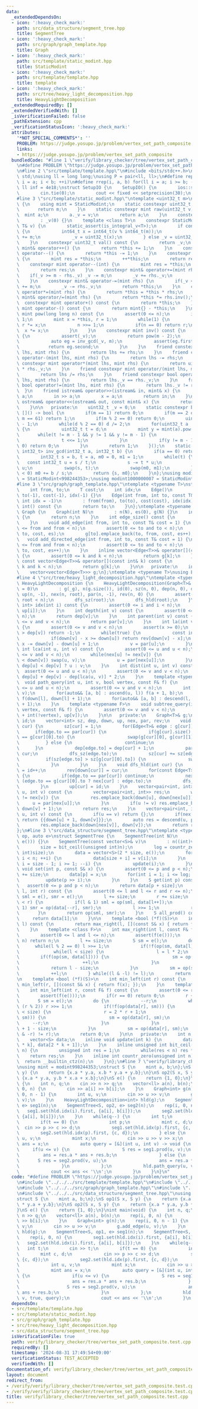 ```yaml
---
data:
  _extendedDependsOn:
  - icon: ':heavy_check_mark:'
    path: src/data_structure/segment_tree.hpp
    title: SegmentTree
  - icon: ':heavy_check_mark:'
    path: src/graph/graph_template.hpp
    title: Graph
  - icon: ':heavy_check_mark:'
    path: src/template/static_modint.hpp
    title: StaticModint
  - icon: ':heavy_check_mark:'
    path: src/template/template.hpp
    title: template
  - icon: ':heavy_check_mark:'
    path: src/tree/heavy_light_decomposition.hpp
    title: HeavyLightDecomposition
  _extendedRequiredBy: []
  _extendedVerifiedWith: []
  _isVerificationFailed: false
  _pathExtension: cpp
  _verificationStatusIcon: ':heavy_check_mark:'
  attributes:
    '*NOT_SPECIAL_COMMENTS*': ''
    PROBLEM: https://judge.yosupo.jp/problem/vertex_set_path_composite
    links:
    - https://judge.yosupo.jp/problem/vertex_set_path_composite
  bundledCode: "#line 1 \"verify/library_checker/tree/vertex_set_path_composite.test.cpp\"\
    \n#define PROBLEM \"https://judge.yosupo.jp/problem/vertex_set_path_composite\"\
    \n#line 2 \"src/template/template.hpp\"\n#include <bits/stdc++.h>\nusing namespace\
    \ std;\nusing ll = long long;\nusing P = pair<ll, ll>;\n#define rep(i, a, b) for(ll\
    \ i = a; i < b; ++i)\n#define rrep(i, a, b) for(ll i = a; i >= b; --i)\nconstexpr\
    \ ll inf = 4e18;\nstruct SetupIO {\n    SetupIO() {\n        ios::sync_with_stdio(0);\n\
    \        cin.tie(0);\n        cout << fixed << setprecision(30);\n    }\n} setup_io;\n\
    #line 3 \"src/template/static_modint.hpp\"\ntemplate <uint32_t m>\nstruct StaticModint\
    \ {\n    using mint = StaticModint;\n    static constexpr uint32_t mod() {\n \
    \       return m;\n    }\n    static constexpr mint raw(uint32_t v) {\n      \
    \  mint a;\n        a._v = v;\n        return a;\n    }\n    constexpr StaticModint()\n\
    \        : _v(0) {}\n    template <class T>\n    constexpr StaticModint(const\
    \ T& v) {\n        static_assert(is_integral_v<T>);\n        if constexpr(is_signed_v<T>)\
    \ {\n            int64_t x = int64_t(v % int64_t(m));\n            if(x < 0) x\
    \ += m;\n            _v = uint32_t(x);\n        } else _v = uint32_t(v % m);\n\
    \    }\n    constexpr uint32_t val() const {\n        return _v;\n    }\n    constexpr\
    \ mint& operator++() {\n        return *this += 1;\n    }\n    constexpr mint&\
    \ operator--() {\n        return *this -= 1;\n    }\n    constexpr mint operator++(int)\
    \ {\n        mint res = *this;\n        ++*this;\n        return res;\n    }\n\
    \    constexpr mint operator--(int) {\n        mint res = *this;\n        --*this;\n\
    \        return res;\n    }\n    constexpr mint& operator+=(mint rhs) {\n    \
    \    if(_v >= m - rhs._v) _v -= m;\n        _v += rhs._v;\n        return *this;\n\
    \    }\n    constexpr mint& operator-=(mint rhs) {\n        if(_v < rhs._v) _v\
    \ += m;\n        _v -= rhs._v;\n        return *this;\n    }\n    constexpr mint&\
    \ operator*=(mint rhs) {\n        return *this = *this * rhs;\n    }\n    constexpr\
    \ mint& operator/=(mint rhs) {\n        return *this *= rhs.inv();\n    }\n  \
    \  constexpr mint operator+() const {\n        return *this;\n    }\n    constexpr\
    \ mint operator-() const {\n        return mint{} - *this;\n    }\n    constexpr\
    \ mint pow(long long n) const {\n        assert(0 <= n);\n        if(n == 0) return\
    \ 1;\n        mint x = *this, r = 1;\n        while(1) {\n            if(n & 1)\
    \ r *= x;\n            n >>= 1;\n            if(n == 0) return r;\n          \
    \  x *= x;\n        }\n    }\n    constexpr mint inv() const {\n        if constexpr(prime)\
    \ {\n            assert(_v);\n            return pow(m - 2);\n        } else {\n\
    \            auto eg = inv_gcd(_v, m);\n            assert(eg.first == 1);\n \
    \           return eg.second;\n        }\n    }\n    friend constexpr mint operator+(mint\
    \ lhs, mint rhs) {\n        return lhs += rhs;\n    }\n    friend constexpr mint\
    \ operator-(mint lhs, mint rhs) {\n        return lhs -= rhs;\n    }\n    friend\
    \ constexpr mint operator*(mint lhs, mint rhs) {\n        return uint64_t(lhs._v)\
    \ * rhs._v;\n    }\n    friend constexpr mint operator/(mint lhs, mint rhs) {\n\
    \        return lhs /= rhs;\n    }\n    friend constexpr bool operator==(mint\
    \ lhs, mint rhs) {\n        return lhs._v == rhs._v;\n    }\n    friend constexpr\
    \ bool operator!=(mint lhs, mint rhs) {\n        return lhs._v != rhs._v;\n  \
    \  }\n    friend istream& operator>>(istream& in, mint& x) {\n        long long\
    \ a;\n        in >> a;\n        x = a;\n        return in;\n    }\n    friend\
    \ ostream& operator<<(ostream& out, const mint& x) {\n        return out << x.val();\n\
    \    }\n\n   private:\n    uint32_t _v = 0;\n    static constexpr bool prime =\
    \ []() -> bool {\n        if(m == 1) return 0;\n        if(m == 2 or m == 7 or\
    \ m == 61) return 1;\n        if(m % 2 == 0) return 0;\n        uint32_t d = m\
    \ - 1;\n        while(d % 2 == 0) d /= 2;\n        for(uint32_t a : {2, 7, 61})\
    \ {\n            uint32_t t = d;\n            mint y = mint(a).pow(t);\n     \
    \       while(t != m - 1 && y != 1 && y != m - 1) {\n                y *= y;\n\
    \                t <<= 1;\n            }\n            if(y != m - 1 && t % 2 ==\
    \ 0) return 0;\n        }\n        return 1;\n    }();\n    static constexpr pair<int32_t,\
    \ int32_t> inv_gcd(int32_t a, int32_t b) {\n        if(a == 0) return {b, 0};\n\
    \        int32_t s = b, t = a, m0 = 0, m1 = 1;\n        while(t) {\n         \
    \   const int32_t u = s / t;\n            s -= t * u;\n            m0 -= m1 *\
    \ u;\n            swap(s, t);\n            swap(m0, m1);\n        }\n        if(m0\
    \ < 0) m0 += b / s;\n        return {s, m0};\n    }\n};\nusing modint998244353\
    \ = StaticModint<998244353>;\nusing modint1000000007 = StaticModint<1000000007>;\n\
    #line 3 \"src/graph/graph_template.hpp\"\ntemplate <typename T>\nstruct Edge {\n\
    \    int from, to;\n    T cost;\n    int idx;\n    Edge()\n        : from(-1),\
    \ to(-1), cost(-1), idx(-1) {}\n    Edge(int from, int to, const T& cost = 1,\
    \ int idx = -1)\n        : from(from), to(to), cost(cost), idx(idx) {}\n    operator\
    \ int() const {\n        return to;\n    }\n};\ntemplate <typename T>\nstruct\
    \ Graph {\n    Graph(int N)\n        : n(N), es(0), g(N) {}\n    int size() const\
    \ {\n        return n;\n    }\n    int edge_size() const {\n        return es;\n\
    \    }\n    void add_edge(int from, int to, const T& cost = 1) {\n        assert(0\
    \ <= from and from < n);\n        assert(0 <= to and to < n);\n        g[from].emplace_back(from,\
    \ to, cost, es);\n        g[to].emplace_back(to, from, cost, es++);\n    }\n \
    \   void add_directed_edge(int from, int to, const T& cost = 1) {\n        assert(0\
    \ <= from and from < n);\n        assert(0 <= to and to < n);\n        g[from].emplace_back(from,\
    \ to, cost, es++);\n    }\n    inline vector<Edge<T>>& operator[](const int& k)\
    \ {\n        assert(0 <= k and k < n);\n        return g[k];\n    }\n    inline\
    \ const vector<Edge<T>>& operator[](const int& k) const {\n        assert(0 <=\
    \ k and k < n);\n        return g[k];\n    }\n\n   private:\n    int n, es;\n\
    \    vector<vector<Edge<T>>> g;\n};\ntemplate <typename T>\nusing Edges = vector<Edge<T>>;\n\
    #line 4 \"src/tree/heavy_light_decomposition.hpp\"\ntemplate <typename T>\nstruct\
    \ HeavyLightDecomposition {\n    HeavyLightDecomposition(Graph<T>& _g, int root\
    \ = 0)\n        : g(_g), n(g.size()), id(0), sz(n, 0), dep(n, 0), down(n, -1),\
    \ up(n, -1), nex(n, root), par(n, -1), rev(n, 0) {\n        assert(0 <= root and\
    \ root < n);\n        dfs_sz(root);\n        dfs_hld(root);\n    }\n    pair<int,\
    \ int> idx(int i) const {\n        assert(0 <= i and i < n);\n        return make_pair(down[i],\
    \ up[i]);\n    }\n    int depth(int v) const {\n        assert(0 <= v and v <\
    \ n);\n        return dep[v];\n    }\n    int parent(int v) const {\n        assert(0\
    \ <= v and v < n);\n        return par[v];\n    }\n    int la(int v, int x) const\
    \ {\n        assert(0 <= v and v < n);\n        assert(x >= 0);\n        if(x\
    \ > dep[v]) return -1;\n        while(true) {\n            const int u = nex[v];\n\
    \            if(down[v] - x >= down[u]) return rev[down[v] - x];\n           \
    \ x -= down[v] - down[u] + 1;\n            v = par[u];\n        }\n    }\n   \
    \ int lca(int u, int v) const {\n        assert(0 <= u and u < n);\n        assert(0\
    \ <= v and v < n);\n        while(nex[u] != nex[v]) {\n            if(down[u]\
    \ < down[v]) swap(u, v);\n            u = par[nex[u]];\n        }\n        return\
    \ dep[u] < dep[v] ? u : v;\n    }\n    int dist(int u, int v) const {\n      \
    \  assert(0 <= u and u < n);\n        assert(0 <= v and v < n);\n        return\
    \ dep[u] + dep[v] - dep[lca(u, v)] * 2;\n    }\n    template <typename F>\n  \
    \  void path_query(int u, int v, bool vertex, const F& f) {\n        assert(0\
    \ <= u and u < n);\n        assert(0 <= v and v < n);\n        int l = lca(u,\
    \ v);\n        for(auto&& [a, b] : ascend(u, l)) f(a + 1, b);\n        if(vertex)\
    \ f(down[l], down[l] + 1);\n        for(auto&& [a, b] : descend(l, v)) f(a, b\
    \ + 1);\n    }\n    template <typename F>\n    void subtree_query(int v, bool\
    \ vertex, const F& f) {\n        assert(0 <= v and v < n);\n        f(down[v]\
    \ + int(!vertex), up[v]);\n    }\n\n   private:\n    Graph<T>& g;\n    int n,\
    \ id;\n    vector<int> sz, dep, down, up, nex, par, rev;\n    void dfs_sz(int\
    \ cur) {\n        sz[cur] = 1;\n        for(Edge<T>& edge : g[cur]) {\n      \
    \      if(edge.to == par[cur]) {\n                if(g[cur].size() >= 2 and edge.to\
    \ == g[cur][0].to) {\n                    swap(g[cur][0], g[cur][1]);\n      \
    \          } else {\n                    continue;\n                }\n      \
    \      }\n            dep[edge.to] = dep[cur] + 1;\n            par[edge.to] =\
    \ cur;\n            dfs_sz(edge.to);\n            sz[cur] += sz[edge.to];\n  \
    \          if(sz[edge.to] > sz[g[cur][0].to]) {\n                swap(edge, g[cur][0]);\n\
    \            }\n        }\n    }\n    void dfs_hld(int cur) {\n        down[cur]\
    \ = id++;\n        rev[down[cur]] = cur;\n        for(const Edge<T>& edge : g[cur])\
    \ {\n            if(edge.to == par[cur]) continue;\n            nex[edge.to] =\
    \ (edge.to == g[cur][0].to ? nex[cur] : edge.to);\n            dfs_hld(edge.to);\n\
    \        }\n        up[cur] = id;\n    }\n    vector<pair<int, int>> ascend(int\
    \ u, int v) const {\n        vector<pair<int, int>> res;\n        while(nex[u]\
    \ != nex[v]) {\n            res.emplace_back(down[u], down[nex[u]]);\n       \
    \     u = par[nex[u]];\n        }\n        if(u != v) res.emplace_back(down[u],\
    \ down[v] + 1);\n        return res;\n    }\n    vector<pair<int, int>> descend(int\
    \ u, int v) const {\n        if(u == v) return {};\n        if(nex[u] == nex[v])\
    \ return {{down[u] + 1, down[v]}};\n        auto res = descend(u, par[nex[v]]);\n\
    \        res.emplace_back(down[nex[v]], down[v]);\n        return res;\n    }\n\
    };\n#line 3 \"src/data_structure/segment_tree.hpp\"\ntemplate <typename S, auto\
    \ op, auto e>\nstruct SegmentTree {\n    SegmentTree(int N)\n        : SegmentTree(vector<S>(N,\
    \ e())) {}\n    SegmentTree(const vector<S>& v)\n        : n((int)v.size()) {\n\
    \        size = bit_ceil((unsigned int)n);\n        log = countr_zero((unsigned\
    \ int)size);\n        data = vector<S>(2 * size, e());\n        for(int i = 0;\
    \ i < n; ++i) {\n            data[size + i] = v[i];\n        }\n        for(int\
    \ i = size - 1; i >= 1; --i) {\n            update(i);\n        }\n    }\n   \
    \ void set(int p, const S& x) {\n        assert(0 <= p and p < n);\n        p\
    \ += size;\n        data[p] = x;\n        for(int i = 1; i <= log; ++i) {\n  \
    \          update(p >> i);\n        }\n    }\n    S get(int p) const {\n     \
    \   assert(0 <= p and p < n);\n        return data[p + size];\n    }\n    S prod(int\
    \ l, int r) const {\n        assert(0 <= l and l <= r and r <= n);\n        S\
    \ sml = e(), smr = e();\n        l += size;\n        r += size;\n        while(l\
    \ < r) {\n            if(l & 1) sml = op(sml, data[l++]);\n            if(r &\
    \ 1) smr = op(data[--r], smr);\n            l >>= 1;\n            r >>= 1;\n \
    \       }\n        return op(sml, smr);\n    }\n    S all_prod() const {\n   \
    \     return data[1];\n    }\n\n    template <bool (*f)(S)>\n    int max_right(int\
    \ l) const {\n        return max_right(l, [](const S& x) { return f(x); });\n\
    \    }\n    template <class F>\n    int max_right(int l, const F& f) const {\n\
    \        assert(0 <= l and l <= n);\n        assert(f(e()));\n        if(l ==\
    \ n) return n;\n        l += size;\n        S sm = e();\n        do {\n      \
    \      while(l % 2 == 0) l >>= 1;\n            if(!f(op(sm, data[l]))) {\n   \
    \             while(l < size) {\n                    l = l * 2;\n            \
    \        if(f(op(sm, data[l]))) {\n                        sm = op(sm, data[l]);\n\
    \                        ++l;\n                    }\n                }\n    \
    \            return l - size;\n            }\n            sm = op(sm, data[l]);\n\
    \            ++l;\n        } while((l & -l) != l);\n        return n;\n    }\n\
    \n    template <bool (*f)(S)>\n    int min_left(int r) const {\n        return\
    \ min_left(r, [](const S& x) { return f(x); });\n    }\n    template <class F>\n\
    \    int min_left(int r, const F& f) const {\n        assert(0 <= r and r <= n);\n\
    \        assert(f(e()));\n        if(r == 0) return 0;\n        r += size;\n \
    \       S sm = e();\n        do {\n            --r;\n            while(r > 1 and\
    \ (r % 2)) r >>= 1;\n            if(!f(op(data[r], sm))) {\n                while(r\
    \ < size) {\n                    r = 2 * r + 1;\n                    if(f(op(data[r],\
    \ sm))) {\n                        sm = op(data[r], sm);\n                   \
    \     --r;\n                    }\n                }\n                return r\
    \ + 1 - size;\n            }\n            sm = op(data[r], sm);\n        } while((r\
    \ & -r) != r);\n        return 0;\n    }\n\n   private:\n    int n, size, log;\n\
    \    vector<S> data;\n    inline void update(int k) {\n        data[k] = op(data[2\
    \ * k], data[2 * k + 1]);\n    }\n    inline unsigned int bit_ceil(unsigned int\
    \ n) {\n        unsigned int res = 1;\n        while(res < n) res *= 2;\n    \
    \    return res;\n    }\n    inline int countr_zero(unsigned int n) {\n      \
    \  return __builtin_ctz(n);\n    }\n};\n#line 7 \"verify/library_checker/tree/vertex_set_path_composite.test.cpp\"\
    \nusing mint = modint998244353;\nstruct S {\n    mint a, b;\n};\nS op1(S x, S\
    \ y) {\n    return {x.a * y.a, x.b * y.a + y.b};\n}\nS op2(S x, S y) {\n    return\
    \ {x.a * y.a, y.b * x.a + x.b};\n}\nS e() {\n    return {1, 0};\n}\nint main(void)\
    \ {\n    int n, q;\n    cin >> n >> q;\n    vector<ll> a(n), b(n);\n    rep(i,\
    \ 0, n) {\n        cin >> a[i] >> b[i];\n    }\n    Graph<int> g(n);\n    rep(i,\
    \ 0, n - 1) {\n        int u, v;\n        cin >> u >> v;\n        g.add_edge(u,\
    \ v);\n    }\n    HeavyLightDecomposition<int> hld(g);\n    SegmentTree<S, op1,\
    \ e> seg1(n);\n    SegmentTree<S, op2, e> seg2(n);\n    rep(i, 0, n) {\n     \
    \   seg1.set(hld.idx(i).first, {a[i], b[i]});\n        seg2.set(hld.idx(i).first,\
    \ {a[i], b[i]});\n    }\n    while(q--) {\n        int t;\n        cin >> t;\n\
    \        if(t == 0) {\n            int p;\n            mint c, d;\n          \
    \  cin >> p >> c >> d;\n            seg1.set(hld.idx(p).first, {c, d});\n    \
    \        seg2.set(hld.idx(p).first, {c, d});\n        } else {\n            int\
    \ u, v;\n            mint x;\n            cin >> u >> v >> x;\n            mint\
    \ ans = x;\n            auto query = [&](int u, int v) -> void {\n           \
    \     if(u <= v) {\n                    S res = seg1.prod(u, v);\n           \
    \         ans = res.a * ans + res.b;\n                } else {\n             \
    \       S res = seg2.prod(v, u);\n                    ans = res.a * ans + res.b;\n\
    \                }\n            };\n            hld.path_query(u, v, true, query);\n\
    \            cout << ans << '\\n';\n        }\n    }\n}\n"
  code: "#define PROBLEM \"https://judge.yosupo.jp/problem/vertex_set_path_composite\"\
    \n#include \"../../../src/template/template.hpp\"\n#include \"../../../src/template/static_modint.hpp\"\
    \n#include \"../../../src/graph/graph_template.hpp\"\n#include \"../../../src/tree/heavy_light_decomposition.hpp\"\
    \n#include \"../../../src/data_structure/segment_tree.hpp\"\nusing mint = modint998244353;\n\
    struct S {\n    mint a, b;\n};\nS op1(S x, S y) {\n    return {x.a * y.a, x.b\
    \ * y.a + y.b};\n}\nS op2(S x, S y) {\n    return {x.a * y.a, y.b * x.a + x.b};\n\
    }\nS e() {\n    return {1, 0};\n}\nint main(void) {\n    int n, q;\n    cin >>\
    \ n >> q;\n    vector<ll> a(n), b(n);\n    rep(i, 0, n) {\n        cin >> a[i]\
    \ >> b[i];\n    }\n    Graph<int> g(n);\n    rep(i, 0, n - 1) {\n        int u,\
    \ v;\n        cin >> u >> v;\n        g.add_edge(u, v);\n    }\n    HeavyLightDecomposition<int>\
    \ hld(g);\n    SegmentTree<S, op1, e> seg1(n);\n    SegmentTree<S, op2, e> seg2(n);\n\
    \    rep(i, 0, n) {\n        seg1.set(hld.idx(i).first, {a[i], b[i]});\n     \
    \   seg2.set(hld.idx(i).first, {a[i], b[i]});\n    }\n    while(q--) {\n     \
    \   int t;\n        cin >> t;\n        if(t == 0) {\n            int p;\n    \
    \        mint c, d;\n            cin >> p >> c >> d;\n            seg1.set(hld.idx(p).first,\
    \ {c, d});\n            seg2.set(hld.idx(p).first, {c, d});\n        } else {\n\
    \            int u, v;\n            mint x;\n            cin >> u >> v >> x;\n\
    \            mint ans = x;\n            auto query = [&](int u, int v) -> void\
    \ {\n                if(u <= v) {\n                    S res = seg1.prod(u, v);\n\
    \                    ans = res.a * ans + res.b;\n                } else {\n  \
    \                  S res = seg2.prod(v, u);\n                    ans = res.a *\
    \ ans + res.b;\n                }\n            };\n            hld.path_query(u,\
    \ v, true, query);\n            cout << ans << '\\n';\n        }\n    }\n}"
  dependsOn:
  - src/template/template.hpp
  - src/template/static_modint.hpp
  - src/graph/graph_template.hpp
  - src/tree/heavy_light_decomposition.hpp
  - src/data_structure/segment_tree.hpp
  isVerificationFile: true
  path: verify/library_checker/tree/vertex_set_path_composite.test.cpp
  requiredBy: []
  timestamp: '2024-08-31 17:49:54+09:00'
  verificationStatus: TEST_ACCEPTED
  verifiedWith: []
documentation_of: verify/library_checker/tree/vertex_set_path_composite.test.cpp
layout: document
redirect_from:
- /verify/verify/library_checker/tree/vertex_set_path_composite.test.cpp
- /verify/verify/library_checker/tree/vertex_set_path_composite.test.cpp.html
title: verify/library_checker/tree/vertex_set_path_composite.test.cpp
---
```

